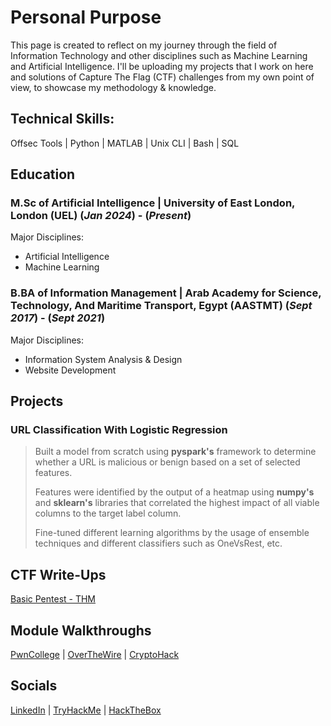 # Personal Purpose
This page is created to reflect on my journey through the field of Information Technology and other disciplines such as Machine Learning and Artificial Intelligence.
I'll be uploading my projects that I work on here and solutions of Capture The Flag (CTF) challenges from my own point of view, to showcase my methodology & knowledge.

## Technical Skills:
Offsec Tools | Python | MATLAB | Unix CLI | Bash | SQL

## Education
### M.Sc of Artificial Intelligence | University of East London, London (UEL) (_Jan 2024_) - (_Present_)
Major Disciplines:
-   Artificial Intelligence
-   Machine Learning

### B.BA of Information Management | Arab Academy for Science, Technology, And Maritime Transport, Egypt (AASTMT) (_Sept 2017_) - (_Sept 2021_)
Major Disciplines:
-   Information System Analysis & Design
-   Website Development

## Projects
### URL Classification With Logistic Regression
>Built a model from scratch using **pyspark's** framework to determine whether a URL is malicious or benign based on a set of selected features.
>
>Features were identified by the output of a heatmap using **numpy's** and **sklearn's** libraries that correlated the highest impact of all viable columns to the target label column.
>
>Fine-tuned different learning algorithms by the usage of ensemble techniques and different classifiers such as OneVsRest, etc.

## CTF Write-Ups
[Basic Pentest - THM](https://wckdnaz.medium.com/basic-pentesting-writeup-thm-4bb027c82a34)

## Module Walkthroughs
[PwnCollege](./pwncol-walkthroughs/pwncol.md) |
[OverTheWire](./overthewire-walkthroughs/otw.md) | 
[CryptoHack](./cryptohack-walkthrough/challenges.md)

## Socials
[LinkedIn](https://www.linkedin.com/in/omar-nassar-b87277222/) |
[TryHackMe](https://tryhackme.com/p/WCKDNaz) |
[HackTheBox](https://ctf.hackthebox.com/user/profile/431133)
